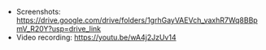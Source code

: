 - Screenshots: https://drive.google.com/drive/folders/1grhGayVAEVch_vaxhR7Wq8BBpmV_R20Y?usp=drive_link
- Video recording: https://youtu.be/wA4j2JzUv14
